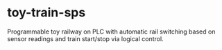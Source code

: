 # toy-train-sps
Programmable toy railway on PLC with automatic rail switching based on sensor readings and train start/stop via logical control.
